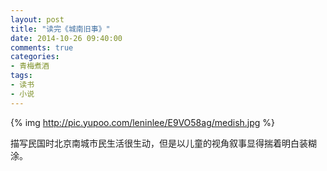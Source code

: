 ```yaml
---
layout: post
title: "读完《城南旧事》"
date: 2014-10-26 09:40:00
comments: true
categories:
- 青梅煮酒
tags:
- 读书
- 小说
---
```


{% img http://pic.yupoo.com/leninlee/E9VO58ag/medish.jpg %}

描写民国时北京南城市民生活很生动，但是以儿童的视角叙事显得揣着明白装糊涂。
